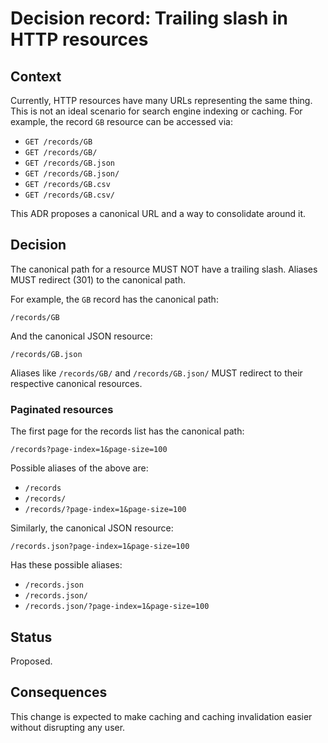 # Decision record: Trailing slash in HTTP resources

## Context

Currently, HTTP resources have many URLs representing the same thing. This is
not an ideal scenario for search engine indexing or caching. For example, the
record `GB` resource can be accessed via:

* `GET /records/GB`
* `GET /records/GB/`
* `GET /records/GB.json`
* `GET /records/GB.json/`
* `GET /records/GB.csv`
* `GET /records/GB.csv/`

This ADR proposes a canonical URL and a way to consolidate around it.

## Decision

The canonical path for a resource MUST NOT have a trailing slash. Aliases MUST
redirect (301) to the canonical path.

For example, the `GB` record has the canonical path:

```
/records/GB
```

And the canonical JSON resource:

```
/records/GB.json
```

Aliases like `/records/GB/` and `/records/GB.json/` MUST redirect to their
respective canonical resources.

### Paginated resources

The first page for the records list has the canonical path:

```
/records?page-index=1&page-size=100
```

Possible aliases of the above are:

* `/records`
* `/records/`
* `/records/?page-index=1&page-size=100`

Similarly, the canonical JSON resource:

```
/records.json?page-index=1&page-size=100
```

Has these possible aliases:

* `/records.json`
* `/records.json/`
* `/records.json/?page-index=1&page-size=100`


## Status

Proposed.

## Consequences

This change is expected to make caching and caching invalidation easier
without disrupting any user.

